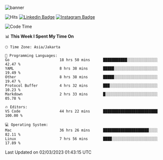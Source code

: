 ![banner](https://readme-typing-svg.herokuapp.com/?lines=Hello,+There!+👋;This+is+ryanbekhen....;Nice+to+meet+you!&center=false)

![Hits](https://hits.seeyoufarm.com/api/count/incr/badge.svg?url=https%3A%2F%2Fgithub.com%2Fryanbekhen%2Fhit-counter&count_bg=%2379C83D&title_bg=%23555555&icon=github.svg&icon_color=%23E7E7E7&title=Provile+views&edge_flat=true)
[![Linkedin Badge](https://img.shields.io/badge/-LinkedIn-0e76a8?style=flat-square&logo=Linkedin&logoColor=white)](https://linkedin.com/in/ryanbekhen)
[![Instagram Badge](https://img.shields.io/badge/-Instagram-e4405f?style=flat-square&logo=Instagram&logoColor=white)](https://instagram.com/ryanbekhen.dev/)

<!--START_SECTION:waka-->
![Code Time](http://img.shields.io/badge/Code%20Time-129%20hrs%207%20mins-blue)

📊 **This Week I Spent My Time On** 

```text
🕑︎ Time Zone: Asia/Jakarta

💬 Programming Languages: 
Go                       18 hrs 50 mins      ███████████░░░░░░░░░░░░░░   42.47 % 
YAML                     8 hrs 38 mins       █████░░░░░░░░░░░░░░░░░░░░   19.49 % 
Other                    8 hrs 38 mins       █████░░░░░░░░░░░░░░░░░░░░   19.47 % 
Protocol Buffer          4 hrs 32 mins       ███░░░░░░░░░░░░░░░░░░░░░░   10.23 % 
Markdown                 2 hrs 33 mins       █░░░░░░░░░░░░░░░░░░░░░░░░   05.78 % 

🔥 Editors: 
VS Code                  44 hrs 22 mins      █████████████████████████   100.00 % 

💻 Operating System: 
Mac                      36 hrs 26 mins      █████████████████████░░░░   82.11 % 
Linux                    7 hrs 56 mins       ████░░░░░░░░░░░░░░░░░░░░░   17.89 % 
```


 Last Updated on 02/03/2023 01:43:15 UTC
<!--END_SECTION:waka-->
